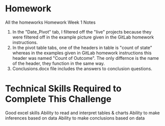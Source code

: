 # Homework
All the homeworks
Homework Week 1 Notes
1. In the "Date_Pivot" tab, I filtered off the "live" projects because they were filtered off in the example picture given in the GitLab homework instructions. 
2. In the pivot table tabs, one of the headers in table is "count of state" whereas in the examples given in GitLab homework instructions this header was named "Count of Outcome". The only differnce is the name of the header, they function in the same way.
3. Conclusions.docx file includes the answers to conclusion questions.

# Technical Skills Required to Complete This Challenge
Good excel skills
Ability to read and interpret tables & charts
Ability to make inferences based on data
Ability to make conclusions based on data
